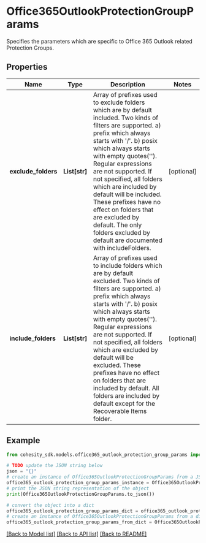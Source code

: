 # Office365OutlookProtectionGroupParams

Specifies the parameters which are specific to Office 365 Outlook related Protection Groups.

## Properties

Name | Type | Description | Notes
------------ | ------------- | ------------- | -------------
**exclude_folders** | **List[str]** | Array of prefixes used to exclude folders which are by default included. Two kinds of filters are supported. a) prefix which always starts with &#39;/&#39;. b) posix which always starts with empty quotes(&#39;&#39;). Regular expressions are not supported. If not specified, all folders which are included by default will be included. These prefixes have no effect on folders that are excluded by default. The only folders excluded by default are documented with includeFolders. | [optional] 
**include_folders** | **List[str]** | Array of prefixes used to include folders which are by default excluded. Two kinds of filters are supported. a) prefix which always starts with &#39;/&#39;. b) posix which always starts with empty quotes(&#39;&#39;). Regular expressions are not supported. If not specified, all folders which are excluded by default will be excluded. These prefixes have no effect on folders that are included by default. All folders are included by default except for the Recoverable Items folder. | [optional] 

## Example

```python
from cohesity_sdk.models.office365_outlook_protection_group_params import Office365OutlookProtectionGroupParams

# TODO update the JSON string below
json = "{}"
# create an instance of Office365OutlookProtectionGroupParams from a JSON string
office365_outlook_protection_group_params_instance = Office365OutlookProtectionGroupParams.from_json(json)
# print the JSON string representation of the object
print(Office365OutlookProtectionGroupParams.to_json())

# convert the object into a dict
office365_outlook_protection_group_params_dict = office365_outlook_protection_group_params_instance.to_dict()
# create an instance of Office365OutlookProtectionGroupParams from a dict
office365_outlook_protection_group_params_from_dict = Office365OutlookProtectionGroupParams.from_dict(office365_outlook_protection_group_params_dict)
```
[[Back to Model list]](../README.md#documentation-for-models) [[Back to API list]](../README.md#documentation-for-api-endpoints) [[Back to README]](../README.md)


